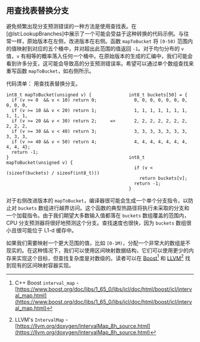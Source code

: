 

## 用查找表替换分支

避免频繁出现分支预测错误的一种方法是使用查找表。在[@lst:LookupBranches]中展示了一个可能会受益于这种转换的代码示例。与往常一样，原始版本在左侧，改进版本在右侧。函数 `mapToBucket` 将 `[0-50)` 范围内的值映射到对应的五个桶中，并对超出此范围的值返回 `-1`。对于均匀分布的 `v` 值，`v` 有相等的概率落入任何一个桶中。在原始版本的生成的汇编中，我们可能会看到许多分支，这可能会导致高的分支预测错误率。希望可以通过单个数组查找来重写函数 `mapToBucket`，如右侧所示。

代码清单： 用查找表替换分支。

~~~~ {#lst:LookupBranches .cpp}
int8_t mapToBucket(unsigned v) {              int8_t buckets[50] = {
  if (v >= 0  && v < 10) return 0;              0, 0, 0, 0, 0, 0, 0, 0, 0, 0,
  if (v >= 10 && v < 20) return 1;              1, 1, 1, 1, 1, 1, 1, 1, 1, 1,
  if (v >= 20 && v < 30) return 2;     =>       2, 2, 2, 2, 2, 2, 2, 2, 2, 2,
  if (v >= 30 && v < 40) return 3;              3, 3, 3, 3, 3, 3, 3, 3, 3, 3,
  if (v >= 40 && v < 50) return 4;              4, 4, 4, 4, 4, 4, 4, 4, 4, 4};
  return -1;
}                                             int8_t mapToBucket(unsigned v) {
                                                if (v < (sizeof(buckets) / sizeof(int8_t)))
                                                  return buckets[v];
                                                return -1;
                                              }
~~~~

对于右侧改进版本的 `mapToBucket`，编译器很可能会生成一个单个分支指令，以防止对 `buckets` 数组进行越界访问。这个函数的典型热路径将执行未采取的分支和一个加载指令。由于我们期望大多数输入值都落在 `buckets` 数组覆盖的范围内，CPU 分支预测器将很好地预测这个分支。查找速度也很快，因为 `buckets` 数组很小且很可能位于 L1-d 缓存中。

如果我们需要映射一个更大范围的值，比如 `[0-1M)`，分配一个非常大的数组是不现实的。在这种情况下，我们可以使用区间映射数据结构，它们可以使用更少的内存来实现这个目标，但查找复杂度是对数级的。读者可以在 [Boost](https://www.boost.org/doc/libs/1_65_0/libs/icl/doc/html/boost/icl/interval_map.html)[^2] 和 [LLVM](https://llvm.org/doxygen/IntervalMap_8h_source.html)[^3] 找到现有的区间映射容器实现。

[^2]: C++ Boost `interval_map` - [https://www.boost.org/doc/libs/1_65_0/libs/icl/doc/html/boost/icl/interval_map.html](https://www.boost.org/doc/libs/1_65_0/libs/icl/doc/html/boost/icl/interval_map.html)
[^3]: LLVM's `IntervalMap` - [https://llvm.org/doxygen/IntervalMap_8h_source.html](https://llvm.org/doxygen/IntervalMap_8h_source.html)
